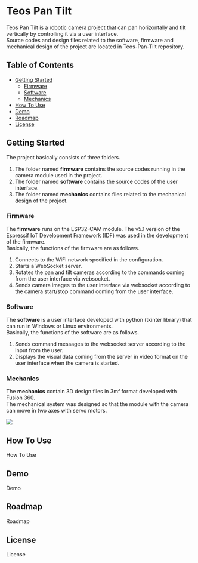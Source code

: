 # Teos Pan Tilt
Teos Pan Tilt is a robotic camera project that can pan horizontally and tilt vertically by controlling it via a user interface.</br>
Source codes and design files related to the software, firmware and mechanical design of the project are located in Teos-Pan-Tilt repository.

## Table of Contents
- [Getting Started](#getting-started)
    - [Firmware](#firmware)
    - [Software](#software)
    - [Mechanics](#mechanics)
- [How To Use](#how-to-use)
- [Demo](#demo)
- [Roadmap](#roadmap)
- [License](#license)

## Getting Started
The project basically consists of three folders.</br>
1. The folder named **firmware** contains the source codes running in the camera module used in the project.
2. The folder named **software** contains the source codes of the user interface.
3. The folder named **mechanics** contains files related to the mechanical design of the project.

### Firmware
The **firmware** runs on the ESP32-CAM module. The v5.1 version of the Espressif IoT Development Framework (IDF) was used in the development of the firmware.</br>
Basically, the functions of the firmware are as follows.</br>
1. Connects to the WiFi network specified in the configuration.
2. Starts a WebSocket server.
3. Rotates the pan and tilt cameras according to the commands coming from the user interface via websocket.
4. Sends camera images to the user interface via websocket according to the camera start/stop command coming from the user interface.

### Software
The **software** is a user interface developed with python (tkinter library) that can run in Windows or Linux environments.</br>
Basically, the functions of the software are as follows.</br>
1. Sends command messages to the websocket server according to the input from the user.
2. Displays the visual data coming from the server in video format on the user interface when the camera is started.

### Mechanics
The **mechanics** contain 3D design files in 3mf format developed with Fusion 360.</br>
The mechanical system was designed so that the module with the camera can move in two axes with servo motors.

![](https://github.com/bahadirmaktav/Teos-Pan-Tilt/tree/develop/demo/3d_design_example.jpg)

## How To Use
How To Use

## Demo
Demo

## Roadmap
Roadmap

## License
License